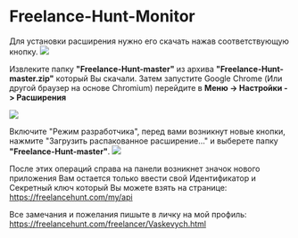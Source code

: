 Freelance-Hunt-Monitor
=======================

Для установки расширения нужно его скачать нажав соответствующую кнопку.
<img src="https://cloud.githubusercontent.com/assets/6833879/4583257/21f2d270-4ff0-11e4-821b-603120eb62ad.png" />

Извлеките папку <b>"Freelance-Hunt-master"</b> из архива <b>"Freelance-Hunt-master.zip"</b> который Вы скачали.
Затем запустите Google Chrome (Или другой браузер на основе Chromium) перейдите в <b>Меню -> Настройки -> Расширения</b>

<img src="https://cloud.githubusercontent.com/assets/6833879/4583287/52e1bb80-4ff0-11e4-9862-92a260f865ce.png" />

Включите "Режим разработчика", перед вами возникнут новые кнопки, нажмите "Загрузить распакованное расширение..." и выберете папку <b>"Freelance-Hunt-master"</b>.
<img src="https://cloud.githubusercontent.com/assets/6833879/4583288/52e9099e-4ff0-11e4-881c-e8551977654a.png" />

После этих операций справа на панели возникнет значок нового приложения Вам остается  только ввести свой Идентификатор и Секретный ключ который Вы можете взять на странице:
https://freelancehunt.com/my/api

Все замечания и пожелания пишыте в личку на мой профиль:
https://freelancehunt.com/freelancer/Vaskevych.html
